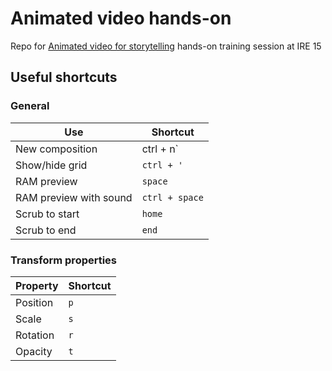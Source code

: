 # Animated video hands-on
Repo for [Animated video for storytelling](https://ire.org/events-and-training/event/1574/2038/) hands-on training session at IRE 15

## Useful shortcuts

### General
| Use                    | Shortcut       |
|------------------------|----------------|
| New composition        | ctrl + n`      |
| Show/hide grid         | `ctrl + '`     |
| RAM preview            | `space`        |
| RAM preview with sound | `ctrl + space` |
| Scrub to start         | `home`         |
| Scrub to end           | `end`          |

### Transform properties
| Property | Shortcut |
|----------|----------|
| Position | `p`      |
| Scale    | `s`      |
| Rotation | `r`      |
| Opacity  | `t`      |

